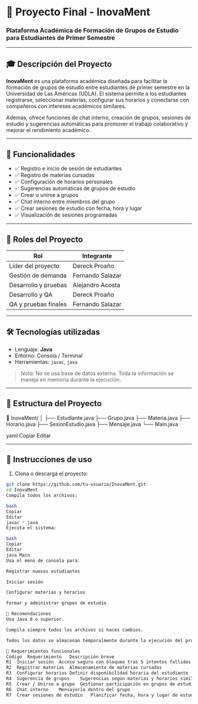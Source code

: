 # 📘 Proyecto Final - InovaMent

### Plataforma Académica de Formación de Grupos de Estudio para Estudiantes de Primer Semestre

---

## 🎓 Descripción del Proyecto

**InovaMent** es una plataforma académica diseñada para facilitar la formación de grupos de estudio entre estudiantes de primer semestre en la Universidad de Las Américas (UDLA). El sistema permite a los estudiantes registrarse, seleccionar materias, configurar sus horarios y conectarse con compañeros con intereses académicos similares.

Además, ofrece funciones de chat interno, creación de grupos, sesiones de estudio y sugerencias automáticas para promover el trabajo colaborativo y mejorar el rendimiento académico.

---

## 🔧 Funcionalidades

- ✅ Registro e inicio de sesión de estudiantes
- ✅ Registro de materias cursadas
- ✅ Configuración de horarios personales
- ✅ Sugerencias automáticas de grupos de estudio
- ✅ Crear o unirse a grupos
- ✅ Chat interno entre miembros del grupo
- ✅ Crear sesiones de estudio con fecha, hora y lugar
- ✅ Visualización de sesiones programadas

---

## 👥 Roles del Proyecto

| Rol                        | Integrante                |
|---------------------------|---------------------------|
| Líder del proyecto         | Dereck Proaño             |
| Gestión de demanda         | Fernando Salazar          |
| Desarrollo y pruebas       | Alejandro Acosta          |
| Desarrollo y QA            | Dereck Proaño             |
| QA y pruebas finales       | Fernando Salazar          |

---

## 🛠️ Tecnologías utilizadas

- Lenguaje: **Java**
- Entorno: Consola / Terminal
- Herramientas: `javac`, `java`

> *Nota:* No se usa base de datos externa. Toda la información se maneja en memoria durante la ejecución.

---

## 📂 Estructura del Proyecto

📁 InovaMent/
│
├── Estudiante.java
├── Grupo.java
├── Materia.java
├── Horario.java
├── SesionEstudio.java
├── Mensaje.java
└── Main.java

yaml
Copiar
Editar

---

## 🚀 Instrucciones de uso

1. Clona o descarga el proyecto:

```bash
git clone https://github.com/tu-usuario/InovaMent.git
cd InovaMent
Compila todos los archivos:

bash
Copiar
Editar
javac *.java
Ejecuta el sistema:

bash
Copiar
Editar
java Main
Usa el menú de consola para:

Registrar nuevos estudiantes

Iniciar sesión

Configurar materias y horarios

Formar y administrar grupos de estudio

📌 Recomendaciones
Usa Java 8 o superior.

Compila siempre todos los archivos si haces cambios.

Todos los datos se almacenan temporalmente durante la ejecución del programa.

🧾 Requerimientos funcionales
Código	Requerimiento	Descripción breve
R1	Iniciar sesión	Acceso seguro con bloqueo tras 5 intentos fallidos
R2	Registrar materias	Almacenamiento de materias cursadas
R3	Configurar horarios	Definir disponibilidad horaria del estudiante
R4	Sugerencia de grupos	Sugerencias según materias y horarios similares
R5	Crear / Unirse a grupo	Gestionar participación en grupos de estudio
R6	Chat interno	Mensajería dentro del grupo
R7	Crear sesiones de estudio	Planificar fecha, hora y lugar de estudio






